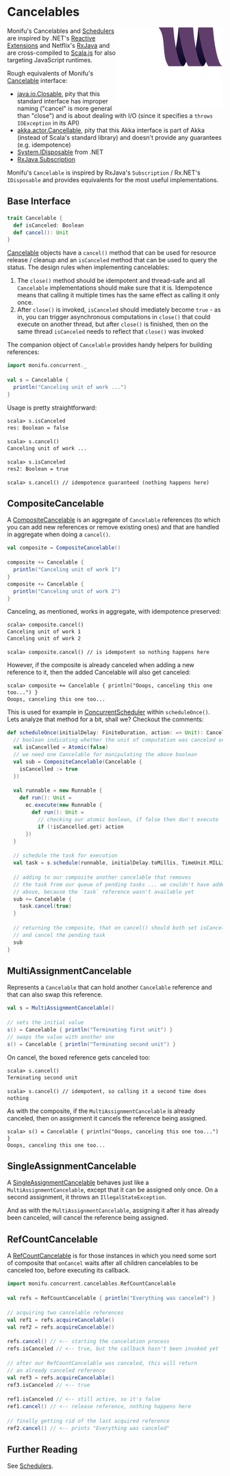 # Cancelables

<img src="assets/monifu.png" align="right" />

Monifu's Cancelables and [Schedulers](./schedulers.md) are inspired by .NET's
[Reactive Extensions](https://rx.codeplex.com/) and Netflix's
[RxJava](https://github.com/Netflix/RxJava) and are cross-compiled to
[Scala.js](scala-js.org) for also targeting JavaScript runtimes.

Rough equivalents of Monifu's
[Cancelable](../monifu/src/shared/scala/monifu/concurrent/Cancelable.scala)
interface:

- [java.io.Closable](http://docs.oracle.com/javase/7/docs/api/java/io/Closeable.html),
  pity that this standard interface has improper naming ("cancel" is
  more general than "close") and is about dealing with I/O (since it
  specifies a `throws IOException` in its API)
- [akka.actor.Cancellable](http://doc.akka.io/api/akka/current/index.html#akka.actor.Cancellable),
  pity that this Akka interface is part of Akka (instead of Scala's standard library)
  and doesn't provide any guarantees (e.g. idempotence)
- [System.IDisposable](http://msdn.microsoft.com/en-us/library/system.idisposable.aspx) from .NET
- [RxJava Subscription](http://netflix.github.io/RxJava/javadoc/rx/subscriptions/package-summary.html)

Monifu's `Cancelable` is inspired by RxJava's `Subscription` /
Rx.NET's `IDisposable` and provides equivalents for the most useful
implementations. 

## Base Interface

```scala
trait Cancelable {
  def isCanceled: Boolean
  def cancel(): Unit
}
```

[Cancelable](../monifu/src/shared/scala/monifu/concurrent/Cancelable.scala) objects have a `cancel()` method
that can be used for resource release / cleanup and an `isCanceled` method that can be used to query
the status. The design rules when implementing cancelables:

1. The `close()` method should be idempotent and thread-safe and all `Cancelable` implementations should
   make sure that it is. Idempotence means that calling it multiple times has the same effect as calling it
   only once.
2. After `close()` is invoked, `isCanceled` should imediately become `true` - as in, you can trigger 
   asynchronous computations in `close()` that could execute on another thread, but after `close()` 
   is finished, then on the same thread `isCanceled` needs to reflect that `close()` was invoked

The companion object of `Cancelable` provides handy helpers for building references:

```scala
import monifu.concurrent._

val s = Cancelable {
  println("Canceling unit of work ...")
}
```

Usage is pretty straightforward:

```
scala> s.isCanceled
res: Boolean = false

scala> s.cancel()
Canceling unit of work ...

scala> s.isCanceled
res2: Boolean = true

scala> s.cancel() // idempotence guaranteed (nothing happens here)

```

## CompositeCancelable

A
[CompositeCancelable](../monifu/src/shared/scala/monifu/reactive/cancelables/CompositeCancelable.scala)
is an aggregate of `Cancelable` references (to which you can add new
references or remove existing ones) and that are handled in aggregate
when doing a `cancel()`.

```scala
val composite = CompositeCancelable()

composite += Cancelable {
  println("Canceling unit of work 1")
}
composite += Cancelable {
  println("Canceling unit of work 2")
}
```

Canceling, as mentioned, works in aggregate, with idempotence preserved:

```
scala> composite.cancel()
Canceling unit of work 1
Canceling unit of work 2

scala> composite.cancel() // is idempotent so nothing happens here

```

However, if the composite is already canceled when adding a new
reference to it, then the added Cancelable will also get canceled:

```
scala> composite += Cancelable { println("Ooops, canceling this one too...") }
Ooops, canceling this one too...
```

This is used for example in
[ConcurrentScheduler](../monifu/src/main/scala/monifu/concurrent/schedulers/ConcurrentScheduler.scala)
within `scheduleOnce()`. Lets analyze that method for a bit, shall we?
Checkout the comments:

```scala
def scheduleOnce(initialDelay: FiniteDuration, action: => Unit): Cancelable = {
  // boolean indicating whether the unit of computation was canceled or not
  val isCancelled = Atomic(false)
  // we need one Cancelable for manipulating the above boolean
  val sub = CompositeCancelable(Cancelable {
    isCancelled := true
  })

  val runnable = new Runnable {
    def run(): Unit =
      ec.execute(new Runnable {
        def run(): Unit =
          // checking our atomic boolean, if false then don't execute
          if (!isCancelled.get) action
      })
  }

  // schedule the task for execution
  val task = s.schedule(runnable, initialDelay.toMillis, TimeUnit.MILLISECONDS)
  
  // adding to our composite another cancelable that removes
  // the task from our queue of pending tasks ... we couldn't have added this
  // above, because the `task` reference wasn't available yet
  sub += Cancelable {
    task.cancel(true)
  }

  // returning the composite, that on cancel() should both set isCanceled to false
  // and cancel the pending task
  sub
}
```

## MultiAssignmentCancelable

Represents a `Cancelable` that can hold another `Cancelable` reference
and that can also swap this reference.

```scala
val s = MultiAssignmentCancelable()

// sets the initial value
s() = Cancelable { println("Terminating first unit") }
// swaps the value with another one
s() = Cancelable { println("Terminating second unit") }
```

On cancel, the boxed reference gets canceled too:

```
scala> s.cancel()
Terminating second unit

scala> s.cancel() // idempotent, so calling it a second time does nothing

```

As with the composite, if the `MultiAssignmentCancelable` is already canceled, then on
assignment it cancels the reference being assigned.

```
scala> s() = Cancelable { println("Ooops, canceling this one too...") }
Ooops, canceling this one too...
```

## SingleAssignmentCancelable

A
[SingleAssignmentCancelable](../monifu/src/shared/scala/monifu/reactive/cancelables/SingleAssignmentCancelable.scala)
behaves just like a `MultiAssignmentCancelable`, except that it can be
assigned only once. On a second assignment, it throws an
`IllegalStateException`.

And as with the `MultiAssignmentCancelable`, assigning it after it has
already been canceled, will cancel the reference being assigned.

## RefCountCancelable

A [RefCountCancelable](../monifu/src/shared/scala/monifu/reactive/cancelables/RefCountCancelable.scala)
is for those instances in which you need some sort of composite that `onCancel` waits
after all children cancelables to be canceled too, before executing its callback.

```scala
import monifu.concurrent.cancelables.RefCountCancelable

val refs = RefCountCancelable { println("Everything was canceled") }

// acquiring two cancelable references
val ref1 = refs.acquireCancelable()
val ref2 = refs.acquireCancelable()

refs.cancel() // <-- starting the cancelation process
refs.isCanceled // <-- true, but the callback hasn't been invoked yet

// after our RefCountCancelable was canceled, this will return
// an already canceled reference
val ref3 = refs.acquireCancelable() 
ref3.isCanceled // <-- true

ref1.isCanceled // <-- still active, so it's false
ref1.cancel() // <-- release reference, nothing happens here

// finally getting rid of the last acquired reference
ref2.cancel() // <-- prints "Everything was canceled"
```

## Further Reading

See [Schedulers](./schedulers.md).